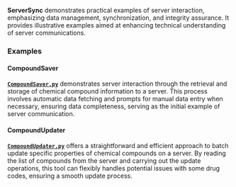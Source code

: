 

**ServerSync** demonstrates practical examples of server interaction, emphasizing data management, synchronization, and integrity assurance. It provides illustrative examples aimed at enhancing technical understanding of server communications.
### Examples

#### **CompoundSaver**

[**`CompoundSaver.py`**](https://github.com/HzaCode/ServerSync/blob/main/CompoundSaver.py) demonstrates server interaction through the retrieval and storage of chemical compound information to a server. This process involves automatic data fetching and prompts for manual data entry when necessary, ensuring data completeness, serving as the initial example of server communication.

#### **CompoundUpdater**

[**`CompoundUpdater.py`**](https://github.com/HzaCode/ServerSync/blob/main/CompoundUpdater.py) offers a straightforward and efficient approach to batch update specific properties of chemical compounds on a server. By reading the list of compounds from the server and carrying out the update operations, this tool can flexibly handles potential issues with some drug codes, ensuring a smooth update process. 


